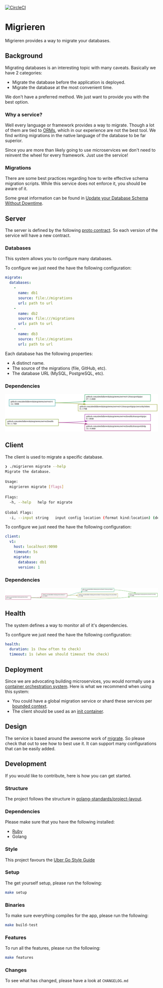 [![CircleCI](https://circleci.com/gh/alexfalkowski/migrieren.svg?style=svg)](https://circleci.com/gh/alexfalkowski/migrieren)

# Migrieren

Migrieren provides a way to migrate your databases.

## Background

Migrating databases is an interesting topic with many caveats. Basically we have 2 categories:
- Migrate the database before the application is deployed.
- Migrate the database at the most convenient time.

We don't have a preferred method. We just want to provide you with the best option.

### Why a service?

Well every language or framework provides a way to migrate. Though a lot of them are tied to [ORMs](https://en.wikipedia.org/wiki/Object%E2%80%93relational_mapping), which in our experience are not the best tool. We find writing migrations in the native language of the database to be far superior.

Since you are more than likely going to use microservices we don't need to reinvent the wheel for every framework. Just use the service!

### Migrations

There are some best practices regarding how to write effective schema migration scripts. While this service does not enforce it, you should be aware of it.

Some great information can be found in [Update your Database Schema Without Downtime](https://thorben-janssen.com/update-database-schema-without-downtime/).

## Server

The server is defined by the following [proto contract](api/migrieren/v1/service.proto). So each version of the service will have a new contract.

### Databases

This system allows you to configure many databases.

To configure we just need the have the following configuration:

```yaml
migrate:
  databases:
    -
      name: db1
      source: file://migrations
      url: path to url
    -
      name: db2
      source: file:///migrations
      url: path to url
    -
      name: db3
      source: file://migrations
      url: path to url
```

Each database has the following properties:
- A distinct name.
- The source of the migrations (file, GitHub, etc).
- The database URL (MySQL, PostgreSQL, etc).

### Dependencies

![Dependencies](./assets/server.png)

## Client

The client is used to migrate a specific database.

```bash
❯ ./migrieren migrate --help
Migrate the database.

Usage:
  migrieren migrate [flags]

Flags:
  -h, --help   help for migrate

Global Flags:
  -i, --input string   input config location (format kind:location) (default "env:MIGRIEREN_CONFIG_FILE")
```

To configure we just need the have the following configuration:

```yaml
client:
  v1:
    host: localhost:9090
    timeout: 5s
    migrate:
      database: db1
      version: 1
```

### Dependencies

![Dependencies](./assets/client.png)

## Health

The system defines a way to monitor all of it's dependencies.

To configure we just need the have the following configuration:

```yaml
health:
  duration: 1s (how often to check)
  timeout: 1s (when we should timeout the check)
```

## Deployment

Since we are advocating building microservices, you would normally use a [container orchestration system](https://newrelic.com/blog/best-practices/container-orchestration-explained). Here is what we recommend when using this system:
- You could have a global migration service or shard these services per [bounded context](https://martinfowler.com/bliki/BoundedContext.html).
- The client should be used as an [init container](https://kubernetes.io/docs/concepts/workloads/pods/init-containers/).

## Design

The service is based around the awesome work of [migrate](https://github.com/golang-migrate/migrate). So please check that out to see how to best use it. It can support many configurations that can be easily added.

## Development

If you would like to contribute, here is how you can get started.

### Structure

The project follows the structure in [golang-standards/project-layout](https://github.com/golang-standards/project-layout).

### Dependencies

Please make sure that you have the following installed:
- [Ruby](.ruby-version)
- Golang

### Style

This project favours the [Uber Go Style Guide](https://github.com/uber-go/guide/blob/master/style.md)

### Setup

The get yourself setup, please run the following:

```sh
make setup
```

### Binaries

To make sure everything compiles for the app, please run the following:

```sh
make build-test
```

### Features

To run all the features, please run the following:

```sh
make features
```

### Changes

To see what has changed, please have a look at `CHANGELOG.md`
